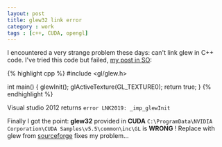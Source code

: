 ```yaml
---
layout: post
title: glew32 link error
category : work
tags : [c++, CUDA, opengl]
---
```


I encountered a very strange problem these days: can't link glew in C++ code. I've tried this code but failed, [my post in SO](http://stackoverflow.com/questions/19557092/cannot-link-with-glew32-for-glewinit):

{% highlight cpp %}
#include <gl/glew.h>

int main()
{
    glewInit();
    glActiveTexture(GL_TEXTURE0);
    return true;
}
{% endhighlight %}

Visual studio 2012 returns `error LNK2019: _imp_glewInit`

Finally I got the point: **glew32** provided in **CUDA** `C:\ProgramData\NVIDIA Corporation\CUDA Samples\v5.5\common\inc\GL` is **WRONG** ! Replace with glew from [sourceforge](glew.sourceforge.net) fixes my problem...